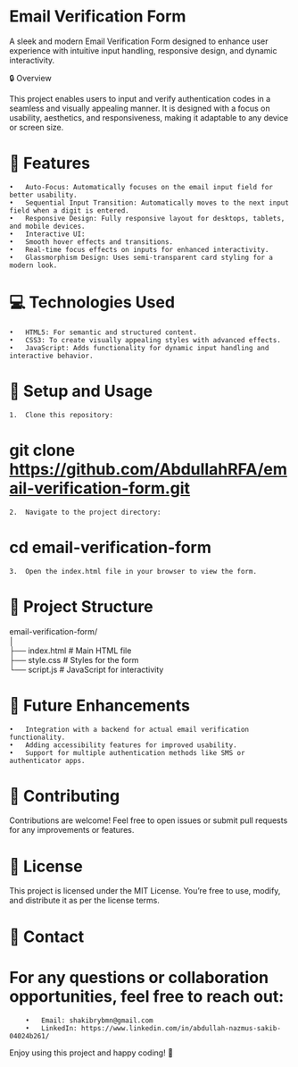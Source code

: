 # Email Verification Form

A sleek and modern Email Verification Form designed to enhance user experience with intuitive input handling, responsive design, and dynamic interactivity.

🔒 Overview

This project enables users to input and verify authentication codes in a seamless and visually appealing manner. It is designed with a focus on usability, aesthetics, and responsiveness, making it adaptable to any device or screen size.

# 🎨 Features

	•	Auto-Focus: Automatically focuses on the email input field for better usability.
	•	Sequential Input Transition: Automatically moves to the next input field when a digit is entered.
	•	Responsive Design: Fully responsive layout for desktops, tablets, and mobile devices.
	•	Interactive UI:
	•	Smooth hover effects and transitions.
	•	Real-time focus effects on inputs for enhanced interactivity.
	•	Glassmorphism Design: Uses semi-transparent card styling for a modern look.

# 💻 Technologies Used

	•	HTML5: For semantic and structured content.
	•	CSS3: To create visually appealing styles with advanced effects.
	•	JavaScript: Adds functionality for dynamic input handling and interactive behavior.

# 🚀 Setup and Usage

	1.	Clone this repository:

# git clone https://github.com/AbdullahRFA/email-verification-form.git  


	2.	Navigate to the project directory:

# cd email-verification-form  


	3.	Open the index.html file in your browser to view the form.

# 📂 Project Structure

email-verification-form/  
│  
├── index.html        # Main HTML file  
├── style.css         # Styles for the form  
└── script.js         # JavaScript for interactivity  

# 🌟 Future Enhancements

	•	Integration with a backend for actual email verification functionality.
	•	Adding accessibility features for improved usability.
	•	Support for multiple authentication methods like SMS or authenticator apps.

# 📝 Contributing

Contributions are welcome! Feel free to open issues or submit pull requests for any improvements or features.

# 📄 License

This project is licensed under the MIT License. You’re free to use, modify, and distribute it as per the license terms.

# 🤝 Contact

# For any questions or collaboration opportunities, feel free to reach out:
		•	Email: shakibrybmn@gmail.com
		•	LinkedIn: https://www.linkedin.com/in/abdullah-nazmus-sakib-04024b261/

Enjoy using this project and happy coding! 🎉
